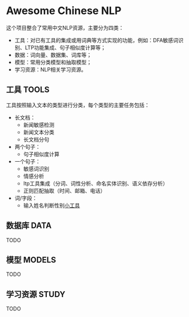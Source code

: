 # Awesome Chinese NLP

这个项目整合了常用中文NLP资源，主要分为四类：
* 工具：对已有工具的集成或用词典等方式实现的功能，例如：DFA敏感词识别、LTP功能集成、句子相似度计算等；
* 数据：词向量、数据集、词库等；
* 模型：常用分类模型和抽取模型；
* 学习资源：NLP相关学习资源。


## 工具 TOOLS

工具按照输入文本的类型进行分类，每个类型的主要任务包括：
* 长文档：
    * 新闻敏感检测
    * 新闻文本分类
    * 长文档分句
* 两个句子：
    * 句子相似度计算
* 一个句子：
    * 敏感词识别
    * 情感分析
    * ltp工具集成（分词、词性分析、命名实体识别、语义依存分析）
    * 正则匹配抽取（时间、邮箱、电话）
* 词/字段：
    * 输入姓名判断性别[小工具](../../data/小工具.md)
    
    
## 数据库 DATA

TODO

## 模型 MODELS

TODO

## 学习资源 STUDY

TODO